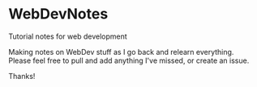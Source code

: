 # WebDevNotes
Tutorial notes for web development

Making notes on WebDev stuff as I go back and relearn everything.  
Please feel free to pull and add anything I've missed, or create an issue.

Thanks!
